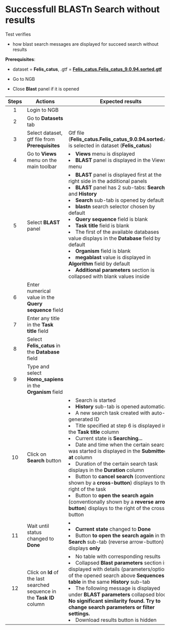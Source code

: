 # Successfull BLASTn Search without results

Test verifies
 - how blast search messages are displayed for succeed search without results

  
**Prerequisites**:
- dataset = **Felis_catus**, .gtf = **[Felis_catus.Felis_catus_9.0.94.sorted.gtf](https://ngb-oss-builds.s3.amazonaws.com/public/data/demo/ngb_demo_data/Felis_catus.Felis_catus_9.0.94.sorted.gtf)**
  
 - Go to NGB
 - Close **Blast** panel if it is opened

| Steps | Actions | Expected results |
| :---: | --- | --- |
| 1 | Login to NGB | |
| 2 | Go to **Datasets** tab||
| 3 | Select dataset, gtf file from **Prerequisites** | Gtf file (**Felis_catus.Felis_catus_9.0.94.sorted.gtf**) is selected in dataset (**Felis_catus**)
| 4 | Go to  **Views** menu on the main toolbar| <li> **Views** menu is displayed <li> **BLAST** panel is displayed in the Views menu |
| 5 | Select **BLAST** panel | <li>**BLAST** panel is displayed first at the right side in the additional panels <li> **BLAST** panel has 2 sub-tabs: **Search** and **History** <li> **Search** sub-tab is opened by default  <li> **blastn** search selector chosen by default <li> **Query sequence** field is blank <li> **Task title** field is blank <li> The first of the available databases value displays in the **Database** field by default <li> **Organism** field is blank <li> **megablast** value is displayed in **Algorithm** field by default  <li> **Additional parameters** section is collapsed with blank values inside |
| 6 | Enter numerical value in the **Query sequence** field | | 
| 7 | Enter any title in the **Task title** field | | 
| 8 | Select **Felis_catus** in the **Database** field|| 
| 9 | Type and select **Homo_sapiens** in the **Organism** field| |
| 10| Click on **Search** button|  <li> Search is started <li> **History** sub-tab is opened automatically <li> A new search task created with auto-generated ID <li>  Title specified at step 6 is displayed in the **Task title** column <li> Current state is **Searching...** <li>  Date and time when the certain search was started is displayed in the **Submitted at** column <li> Duration of the certain search task displays in the **Duration** column <li> Button to **cancel search** (conventionally shown by a **cross-button**) displays to the right of the task <li>  Button to **open the search again**  (conventionally shown by a **reverse arrow-button**) displays to the right of the cross-button|
| 11| Wait until status changed to **Done**| <li> <li> **Current state** changed to **Done** <li> Button **to open the search again** in the **Search** sub-tab (reverse arrow-button) displays **only** |
| 12| Click on **Id** of the last searched sequence in the **Task ID** column | <li> No table with corresponding results <li> Collapsed **Blast parameters** section is displayed with details (parameters/options) of the opened search above **Sequences table** in the same **History** sub-tab <li> The following message is displayed under **BLAST parameters** collapsed block: **No significant similarity found. Try to change search parameters or filter settings.** <li> Download results button is hidden |
